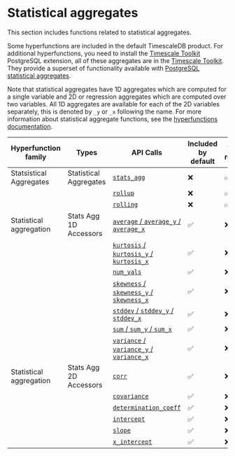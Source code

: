 # Statistical aggregates
This section includes functions related to statistical aggregates.

Some hyperfunctions are included in the default TimescaleDB product. For
additional hyperfunctions, you need to install the
[Timescale Toolkit][install-toolkit] PostgreSQL extension, all of these aggregates 
are in the [Timescale Toolkit][install-toolkit]. They provide a superset of functionality
available with [PostgreSQL statistical aggregates][pg-stats-aggs].

Note that statistical aggregates have 1D aggregates which are computed for a single variable
and 2D or regression aggregates which are computed over two variables. All 1D aggregates are available
for each of the 2D variables separately, this is denoted by `_y` or `_x` following the name. 
For more information about statistical aggregate functions, see the
[hyperfunctions documentation][hyperfunctions-stats-aggs].


|Hyperfunction family|Types|API Calls|Included by default|Toolkit required|
|-|-|-|-|-|
|Statsistical Aggregates|Statistical Aggregates|[`stats_agg`](/hyperfunctions/stats_aggs/stats_agg/)|❌|✅|
|||[`rollup`](/hyperfunctions/stats_aggs/rollup-stats/)|❌|✅|
|||[`rolling`](/hyperfunctions/stats_aggs/rolling-stats/)|❌|✅|
|Statistical aggregation|Stats Agg 1D Accessors|[`average` / `average_y` / `average_x`](/hyperfunctions/stats_aggs/average-stats/)|✅|❌|
|||[`kurtosis` / `kurtosis_y` / `kurtosis_x`](/hyperfunctions/stats_aggs/kurtosis/)|✅|❌|
|||[`num_vals`](/hyperfunctions/stats_aggs/num_vals-stats/)|✅|❌|
|||[`skewness` / `skewness_y` / `skewness_x`](/hyperfunctions/stats_aggs/skewness/)|✅|❌|
|||[`stddev` / `stddev_y` / `stddev_x`](/hyperfunctions/stats_aggs/stddev/)|✅|❌|
|||[`sum` / `sum_y` / `sum_x`](/hyperfunctions/stats_aggs/sum/)|✅|❌|
|||[`variance` / `variance_y` / `variance_x`](/hyperfunctions/stats_aggs/variance/)|✅|❌|
|Statistical aggregation|Stats Agg 2D Accessors|[`corr`](/hyperfunctions/stats_aggs/corr-stats/)|✅|❌|
|||[`covariance`](/hyperfunctions/stats_agg/covariance/)|✅|❌|
|||[`determination_coeff`](/hyperfunctions/stats_agg/determination_coeff/)|✅|❌|
|||[`intercept`](/hyperfunctions/stats_agg/intercept/)|✅|❌|
|||[`slope`](/hyperfunctions/stats_agg/slope-stats/)|✅|❌|
|||[`x_intercept`](/hyperfunctions/stats_agg/x_intercept/)|✅|❌|



[hyperfunctions-stats-aggs]: timescaledb/:currentVersion:/how-to-guides/hyperfunctions/stats-aggs/
[install-toolkit]: timescaledb/:currentVersion:/how-to-guides/hyperfunctions/install-toolkit
[pg-stats-aggs]: https://www.postgresql.org/docs/current/functions-aggregate.html#FUNCTIONS-AGGREGATE-STATISTICS-TABLE